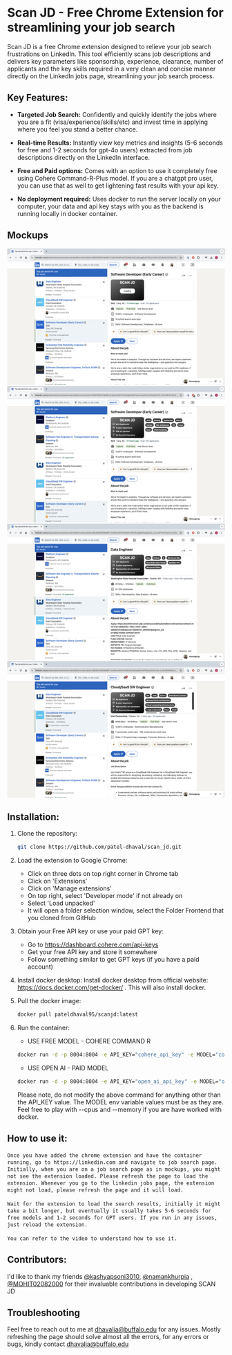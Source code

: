 # Scan JD - Free Chrome Extension for streamlining your job search

Scan JD is a free Chrome extension designed to relieve your job search frustrations on LinkedIn. This tool efficiently scans job descriptions and delivers key parameters like sponsorship, experience, clearance, number of applicants and the key skills required in a very clean and concise manner directly on the LinkedIn jobs page, streamlining your job search process.

## Key Features:

- **Targeted Job Search:** Confidently and quickly identify the jobs where you are a fit (visa/experience/skills/etc) and invest time in applying where you feel you stand a better chance.

- **Real-time Results:** Instantly view key metrics and insights (5-6 seconds for free and 1-2 seconds for gpt-4o users) extracted from job descriptions directly on the LinkedIn interface.

- **Free and Paid options:** Comes with an option to use it completely free using Cohere Command-R-Plus model. If you are a chatgpt pro user, you can use that as well to get lightening fast results with your api key. 

- **No deployment required:** Uses docker to run the server locally on your computer, your data and api key stays with you as the backend is running locally in docker container.

## Mockups

![Mockup 1](Mockups/im1.png)
![Mockup 2](Mockups/im2.png)
![Mockup 3](Mockups/im3.png)
![Mockup 4](Mockups/im4.png)

## Installation:

1. Clone the repository:
    ```bash
    git clone https://github.com/patel-dhaval/scan_jd.git
    ```

2. Load the extension to Google Chrome:
    - Click on three dots on top right corner in Chrome tab
    - Click on 'Extensions'
    - Click on 'Manage extensions'
    - On top right, select 'Developer mode' if not already on
    - Select 'Load unpacked'
    - It will open a folder selection window, select the Folder Frontend that you cloned from GitHub

3. Obtain your Free API key or use your paid GPT key:
    - Go to https://dashboard.cohere.com/api-keys
    - Get your free API key and store it somewhere
    - Follow something similar to get GPT keys (if you have a paid account)

3. Install docker desktop:
    Install docker desktop from official website: https://docs.docker.com/get-docker/ . This will also install docker.

4. Pull the docker image:
    ```bash
    docker pull pateldhaval95/scanjd:latest
    ```

5. Run the container:
    - USE FREE MODEL - COHERE COMMAND R
    ```bash
    docker run -d -p 8004:8004 -e API_KEY="cohere_api_key" -e MODEL="cohere" --name scanjd_instance pateldhaval95/scanjd
    ```
    - USE OPEN AI - PAID MODEL
    ```bash
    docker run -d -p 8004:8004 -e API_KEY="open_ai_api_key" -e MODEL="openai" --name scanjd_instance pateldhaval95/scanjd
    ```

    Please note, do not modify the above command for anything other than the API_KEY value. The MODEL env variable values must be as they are. Feel free to play with --cpus and --memory if you are have worked with docker.

## How to use it:

    Once you have added the chrome extension and have the container running, go to https://linkedin.com and navigate to job search page. Initially, when you are on a job search page as in mockups, you might not see the extension loaded. Please refresh the page to load the extension. Whenever you go to the linkedin jobs page, the extension might not load, please refresh the page and it will load.

    Wait for the extension to load the search results, initially it might take a bit longer, but eventually it usually takes 5-6 seconds for free models and 1-2 seconds for GPT users. If you run in any issues, just reload the extension. 

    You can refer to the video to understand how to use it.


## Contributors:

I'd like to thank my friends 
[@kashyapsoni3010](https://github.com/kashyapsoni3010), [@namankhurpia](https://github.com/namankhurpia)
, [@MOHIT02082000](https://github.com/MOHIT02082000) for their invaluable contributions in developing SCAN JD

## Troubleshooting
Feel free to reach out to me at dhavalja@buffalo.edu for any issues. Mostly refreshing the page should solve almost all the errors, for any errors or bugs, kindly contact dhavalja@buffalo.edu